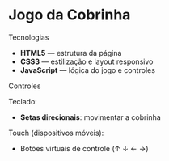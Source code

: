 <h1>Jogo da Cobrinha</h1>

Tecnologias

- **HTML5** — estrutura da página
- **CSS3** — estilização e layout responsivo
- **JavaScript** — lógica do jogo e controles

Controles<br>

Teclado:
- **Setas direcionais**: movimentar a cobrinha
 
Touch (dispositivos móveis):

- Botões virtuais de controle (↑ ↓ ← →)
